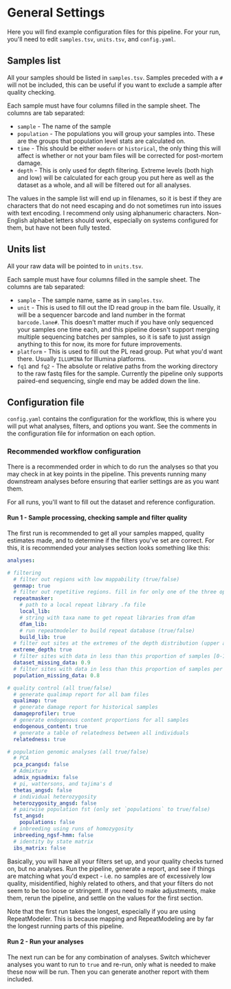 # General Settings

Here you will find example configuration files for this pipeline. For your 
run, you'll need to edit `samples.tsv`, `units.tsv`, and `config.yaml`.

## Samples list

All your samples should be listed in `samples.tsv`. Samples preceded with a 
`#` will not be included, this can be useful if you want to exclude a sample 
after quality checking.

Each sample must have four columns filled in the sample sheet. The columns are 
tab separated:

- `sample` - The name of the sample
- `population` - The populations you will group your samples into. These are 
  the groups that population level stats are calculated on.
- `time` - This should be either `modern` or `historical`, the only thing this 
  will affect is whether or not your bam files will be corrected for 
  post-mortem damage.
- `depth` - This is only used for depth filtering. Extreme levels (both high 
  and low) will be calculated for each group you put here as well as the 
  dataset as a whole, and all will be filtered out for all analyses.

The values in the sample list will end up in filenames, so it is best if they 
are characters that do not need escaping and do not sometimes run into issues 
with text encoding. I recommend only using alphanumeric characters. 
Non-English alphabet letters should work, especially on systems configured for 
them, but have not been fully tested.

## Units list

All your raw data will be pointed to in `units.tsv`.

Each sample must have four columns filled in the sample sheet. The columns are 
tab separated:

- `sample` - The sample name, same as in `samples.tsv`.
- `unit` - This is used to fill out the ID read group in the bam file. 
  Usually, it will be a sequencer barcode and land number in the format 
  `barcode.lane#`. This doesn't matter much if you have only sequenced your 
  samples one time each, and this pipeline doesn't support merging multiple 
  sequencing batches per samples, so it is safe to just assign anything to 
  this for now, its more for future improvements.
- `platform` - This is used to fill out the PL read group. Put what you'd want 
  there. Usually `ILLUMINA` for Illumina platforms.
- `fq1` and `fq2` - The absolute or relative paths from the working directory 
  to the raw fastq files for the sample. Currently the pipeline only supports 
  paired-end sequencing, single end may be added down the line.

## Configuration file

`config.yaml` contains the configuration for the workflow, this is where 
you will put what analyses, filters, and options you want. See the comments in 
the configuration file for information on each option.

### Recommended workflow configuration

There is a recommended order in which to do run the analyses so that you may 
check in at key points in the pipeline. This prevents running many downstream 
analyses before ensuring that earlier settings are as you want them.

For all runs, you'll want to fill out the dataset and reference configuration.

#### Run 1 - Sample processing, checking sample and filter quality

The first run is recommended to get all your samples mapped, quality estimates 
made, and to determine if the filters you've set are correct. For this, it is 
recommended your analyses section looks something like this:

```yaml
analyses:

# filtering
  # filter out regions with low mappability (true/false)
  genmap: true
  # filter out repetitive regions. fill in for only one of the three options following
  repeatmasker:
    # path to a local repeat library .fa file
    local_lib:
    # string with taxa name to get repeat libraries from dfam
    dfam_lib:
    # run repeatmodeler to build repeat database (true/false)
    build_lib: true
  # filter out sites at the extremes of the depth distribution (upper and lower 2.5%)
  extreme_depth: true
  # filter sites with data in less than this proportion of samples [0-1]
  dataset_missing_data: 0.9
  # filter sites with data in less than this proportion of samples per population [0-1]
  population_missing_data: 0.8

# quality control (all true/false)
  # generate qualimap report for all bam files
  qualimap: true
  # generate damage report for historical samples
  damageprofiler: true
  # generate endogenous content proportions for all samples
  endogenous_content: true
  # generate a table of relatedness between all individuals
  relatedness: true

# population genomic analyses (all true/false)
  # PCA
  pca_pcangsd: false
  # Admixture
  admix_ngsadmix: false
  # pi, wattersons, and tajima's d
  thetas_angsd: false
  # individual heterozygosity
  heterozygosity_angsd: false
  # pairwise population fst (only set `populations` to true/false)
  fst_angsd:
    populations: false
  # inbreeding using runs of homozygosity
  inbreeding_ngsf-hmm: false 
  # identity by state matrix
  ibs_matrix: false
```

Basically, you will have all your filters set up, and your quality checks 
turned on, but no analyses. Run the pipeline, generate a report, and see if 
things are matching what you'd expect - i.e. no samples are of excessively low 
quality, misidentified, highly related to others, and that your filters do not 
seem to be too loose or stringent. If you need to make adjustments, make them, 
rerun the pipeline, and settle on the values for the first section.

Note that the first run takes the longest, especially if you are using 
RepeatModeler. This is because mapping and RepeatModeling are by far the 
longest running parts of this pipeline.

#### Run 2 - Run your analyses

The next run can be for any combination of analyses. Switch whichever analyses 
you want to run to `true` and re-run, only what is needed to make these now 
will be run. Then you can generate another report with them included.